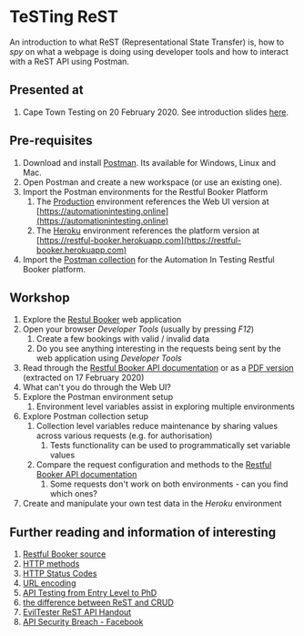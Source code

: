 # TeSTing ReST

An introduction to what ReST (Representational State Transfer) is, how to *spy* on what a webpage is doing using developer tools and how to interact with a ReST API using Postman.

## Presented at

1. Cape Town Testing on 20 February 2020.  See introduction slides [here](https://docs.google.com/presentation/d/1bQZlTnRyRi_cAuBmjn5QC97GYLN7lNqZ24Ee17G3TVk/edit?usp=sharing).

## Pre-requisites

1. Download and install [Postman](https://www.postman.com/).  Its available for Windows, Linux and Mac.
1. Open Postman and create a new workspace (or use an existing one).
1. Import the Postman environments for the Restful Booker Platform
   1. The [Production](postman/production.postman_environment.json) environment references the Web UI version at [https://automationintesting.online](https://automationintesting.online)
   1. The [Heroku](postman/heroku.postman_environment.json) environment references the platform version at [https://restful-booker.herokuapp.com](https://restful-booker.herokuapp.com)
1. Import the [Postman collection](postman/restful-booker.postman_collection.json) for the Automation In Testing Restful Booker platform.

## Workshop

1. Explore the [Restul Booker](https://automationintesting.online) web application
1. Open your browser *Developer Tools* (usually by pressing *F12*)
   1. Create a few bookings with valid / invalid data
   1. Do you see anything interesting in the requests being sent by the web application using *Developer Tools*
1. Read through the [Restful Booker API documentation](https://restful-booker.herokuapp.com/apidoc/index.html) or as a [PDF version](restful-booker/restful-booker-platform-api-documentation.pdf) (extracted on 17 February 2020)
1. What can't you do through the Web UI?
1. Explore the Postman environment setup
   1. Environment level variables assist in exploring multiple environments
1. Explore Postman collection setup
   1. Collection level variables reduce maintenance by sharing values across various requests (e.g. for authorisation)
      1. Tests functionality can be used to programmatically set variable values
   1. Compare the request configuration and methods to the [Restful Booker API documentation](https://restful-booker.herokuapp.com/apidoc/index.html)
      1. Some requests don't work on both environments - can you find which ones?
1. Create and manipulate your own test data in the *Heroku* environment

## Further reading and information of interesting

1. [Restful Booker source](https://github.com/mwinteringham/restful-booker-platform)
1. [HTTP methods](https://restfulapi.net/http-methods/)
1. [HTTP Status Codes](https://en.wikipedia.org/wiki/List_of_HTTP_status_codes)
1. [URL encoding](https://www.w3schools.com/tags/ref_urlencode.ASP)
1. [API Testing from Entry Level to PhD](https://www.youtube.com/watch?v=KfQ95yLi58Y)
1. [the difference between ReST and CRUD](https://softwareengineering.stackexchange.com/questions/120716/difference-between-rest-and-crud)
1. [EvilTester ReST API Handout](https://www.compendiumdev.co.uk/downloads/workshops/htwtw/rest-apis-handout.pdf)
1. [API Security Breach - Facebook](https://www.helpnetsecurity.com/2020/02/17/api-security-facebook-breach/)

